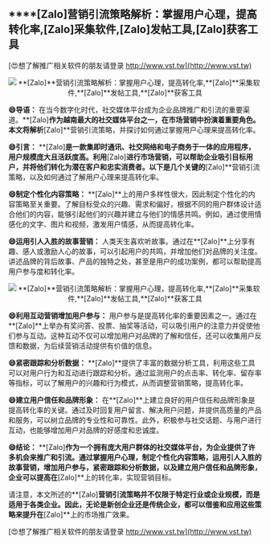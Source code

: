 ## ****[Zalo]**营销引流策略解析：掌握用户心理，提高转化率,**[Zalo]**采集软件,**[Zalo]**发帖工具,**[Zalo]**获客工具**

[😍想了解推广相关软件的朋友请登录 http://www.vst.tw](http://www.vst.tw)

 <center><img src="https://vst.tw/MP4/tuiguang/png/3.png" alt="**[Zalo]**营销引流策略解析：掌握用户心理，提高转化率,**[Zalo]**采集软件,**[Zalo]**发帖工具,**[Zalo]**获客工具"></center>

**😄导语：**
在当今数字化时代，社交媒体平台成为企业品牌推广和引流的重要渠道。**[Zalo]**作为越南最大的社交媒体平台之一，在市场营销中扮演着重要角色。本文将解析**[Zalo]**营销引流策略，并探讨如何通过掌握用户心理来提高转化率。

**😄引言：**
**[Zalo]**是一款集即时通讯、社交网络和电子商务于一体的应用程序，用户规模庞大且活跃度高。利用**[Zalo]**进行市场营销，可以帮助企业吸引目标用户，并将他们转化为潜在客户和忠实消费者。以下是几个关键的**[Zalo]**营销引流策略，以及如何通过了解用户心理来提高转化率。

**😄制定个性化内容策略：**
**[Zalo]**上的用户多样性很大，因此制定个性化的内容策略至关重要。了解目标受众的兴趣、需求和偏好，根据不同的用户群体设计适合他们的内容，能够引起他们的兴趣并建立与他们的情感共鸣。例如，通过使用情感化的文字、图片和视频，激发用户情感，从而提高转化率。

**😄运用引人入胜的故事营销：**
人类天生喜欢听故事。通过在**[Zalo]**上分享有趣、感人或激励人心的故事，可以引起用户的共鸣，并增加他们对品牌的关注度。讲述品牌的背后故事、产品的独特之处，甚至是用户的成功案例，都可以帮助提高用户参与度和转化率。

 <center><img src="https://vst.tw/MP4/tuiguang/png/0.png" alt="**[Zalo]**营销引流策略解析：掌握用户心理，提高转化率,**[Zalo]**采集软件,**[Zalo]**发帖工具,**[Zalo]**获客工具"></center>

**😄利用互动营销增加用户参与：**
用户参与是提高转化率的重要因素之一。通过在**[Zalo]**上举办有奖问答、投票、抽奖等活动，可以吸引用户的注意力并促使他们参与互动。这种互动不仅可以增加用户对品牌的了解和信任，还可以收集用户反馈和数据，为后续营销活动提供有价值的信息。

**😄紧密跟踪和分析数据：**
**[Zalo]**提供了丰富的数据分析工具，利用这些工具可以对用户行为和互动进行跟踪和分析。通过监测用户的点击率、转化率、留存率等指标，可以了解用户的兴趣和行为模式，从而调整营销策略，提高转化率。

**😄建立用户信任和品牌形象：**
在**[Zalo]**上建立良好的用户信任和品牌形象是提高转化率的关键。通过及时回复用户留言、解决用户问题，并提供高质量的产品和服务，可以树立品牌的专业性和可靠性。此外，积极参与社交话题、与用户进行互动，也能够增加用户对品牌的好感度和忠诚度。

**😄结论：**
**[Zalo]**作为一个拥有庞大用户群体的社交媒体平台，为企业提供了许多机会来推广和引流。通过掌握用户心理，制定个性化内容策略，运用引人入胜的故事营销，增加用户参与，紧密跟踪和分析数据，以及建立用户信任和品牌形象，企业可以提高在**[Zalo]**上的转化率，实现营销目标。

请注意，本文所述的**[Zalo]**营销引流策略并不仅限于特定行业或企业规模，而是适用于各类企业。因此，无论是新创企业还是传统企业，都可以借鉴和应用这些策略来提升在**[Zalo]**上的市场推广效果。

[😍想了解推广相关软件的朋友请登录 http://www.vst.tw](http://www.vst.tw)



